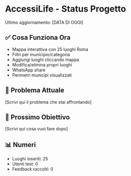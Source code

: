 # AccessiLife - Status Progetto
Ultimo aggiornamento: [DATA DI OGGI]

## ✅ Cosa Funziona Ora
- Mappa interattiva con 25 luoghi Roma
- Filtri per municipio/categoria
- Aggiungi luoghi cliccando mappa
- Modifica/elimina propri luoghi  
- WhatsApp share
- Perimetri municipi visualizzati

## 🔧 Problema Attuale
[Scrivi qui il problema che stai affrontando]

## 🎯 Prossimo Obiettivo
[Scrivi qui cosa vuoi fare dopo]

## 📊 Numeri
- Luoghi inseriti: 25
- Utenti test: 0
- Feedback raccolti: 0
